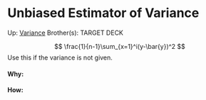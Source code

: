 # Unbiased Estimator of Variance

Up: [Variance](variance)
Brother(s):
TARGET DECK

$$ \frac{1}{n-1}\sum_{x=1}^i(y-\bar{y})^2 $$
Use this if the variance is not given.



































#### Why:
#### How:









